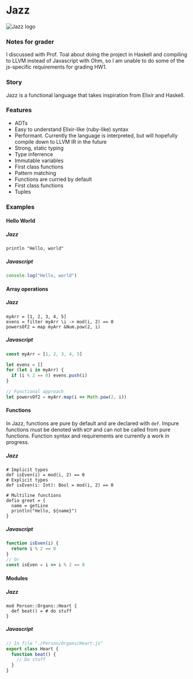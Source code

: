 # Jazz
![Jazz logo](https://github.com/un3qual/jazz/blob/main/image.jpg?raw=true)

### Notes for grader
I discussed with Prof. Toal about doing the project in Haskell and compiling to LLVM instead of Javascript with Ohm, so I am unable to do some of the js-specific requirements for grading HW1.
### Story
Jazz is a functional language that takes inspiration from Elixir and Haskell.

### Features
- ADTs
- Easy to understand Elixir-like (ruby-like) syntax
- Performant. Currently the language is interpreted, but will hopefully compile down to LLVM IR in the future
- Strong, static typing
- Type inferrence
- Immutable variables
- First class functions
- Pattern matching
- Functions are curried by default
- First class functions
- Tuples

### Examples
#### Hello World
##### Jazz
```
println "Hello, world"
```
##### Javascript
```js
console.log("Hello, world")
```

#### Array operations
##### Jazz
```
myArr = [1, 2, 3, 4, 5]
evens = filter myArr \i -> mod(i, 2) == 0
powersOf2 = map myArr &Num.pow(2, i)
```
##### Javascript
```js
const myArr = [1, 2, 3, 4, 5]

let evens = []
for (let i in myArr) {
  if (i % 2 == 0) evens.push(i)
}

// Functional approach
let powersOf2 = myArr.map(i => Math.pow(2, i))
```

#### Functions
In Jazz, functions are pure by default and are declared with `def`. Impure functions must be denoted with `WIP` and can not be called from pure functions. Function syntax and requirements are currently a work in progress.
##### Jazz
```
# Implicit types
def isEven(i) = mod(i, 2) == 0
# Explicit types
def isEven(i: Int): Bool = mod(i, 2) == 0

# Multiline functions
defio greet = {
  name = getLine
  println("Hello, ${name}")
}
```
##### Javascript
```js
function isEven(i) {
  return i % 2 == 0
}
// Or
const isEven = i => i % 2 == 0
```

#### Modules
##### Jazz
```
mod Person::Organs::Heart {
  def beat() = # do stuff
}
```
##### Javascript
```js
// In file "./Person/Organs/Heart.js"
export class Heart {
  function beat() {
    // Do stuff
  }
}
```